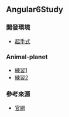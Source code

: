
## Angular6Study

### 開發環境
- [起手式](/開發環境.md)
### Animal-planet 
- [練習1](/animal-planet/tutorial1.md)
- [練習2](/animal-planet/tutorial2.md)

### 參考來源
- [官網](https://angular.io/tutorial/)
